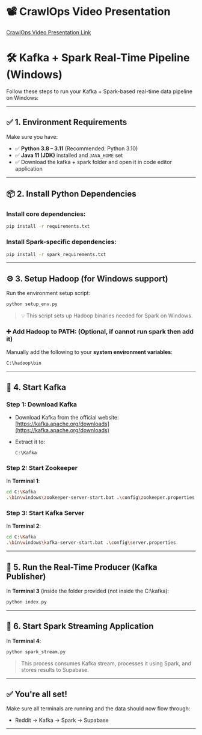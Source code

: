 # 📽 CrawlOps Video Presentation

[CrawlOps Video Presentation Link](https://youtu.be/ShiVFL1pCfA)

# 🛠️ Kafka + Spark Real-Time Pipeline (Windows)

Follow these steps to run your Kafka + Spark-based real-time data pipeline on Windows:

---

## ✅ 1. Environment Requirements

Make sure you have:

* ✅ **Python 3.8 – 3.11** (Recommended: Python 3.10)
* ✅ **Java 11 (JDK)** installed and `JAVA_HOME` set
* ✅ Download the kafka + spark folder and open it in code editor application

---

## 📦 2. Install Python Dependencies

### Install core dependencies:

```bash
pip install -r requirements.txt
```

### Install Spark-specific dependencies:

```bash
pip install -r spark_requirements.txt
```

---

## ⚙️ 3. Setup Hadoop (for Windows support)

Run the environment setup script:

```bash
python setup_env.py
```

> 💡 This script sets up Hadoop binaries needed for Spark on Windows.

### ➕ Add Hadoop to PATH: (Optional, if cannot run spark then add it)

Manually add the following to your **system environment variables**:

```
C:\hadoop\bin
```

---

## 🐘 4. Start Kafka

### Step 1: Download Kafka

* Download Kafka from the official website: [https://kafka.apache.org/downloads](https://kafka.apache.org/downloads)
* Extract it to:

  ```
  C:\Kafka
  ```

### Step 2: Start Zookeeper

In **Terminal 1**:

```bash
cd C:\Kafka
.\bin\windows\zookeeper-server-start.bat .\config\zookeeper.properties
```

### Step 3: Start Kafka Server

In **Terminal 2**:

```bash
cd C:\Kafka
.\bin\windows\kafka-server-start.bat .\config\server.properties
```

---

## 🚀 5. Run the Real-Time Producer (Kafka Publisher)

In **Terminal 3** (inside the folder provided (not inside the C:\kafka):

```bash
python index.py
```

---

## 🔄 6. Start Spark Streaming Application

In **Terminal 4**:

```bash
python spark_stream.py
```

> This process consumes Kafka stream, processes it using Spark, and stores results to Supabase.

---

## ✅ You're all set!

Make sure all terminals are running and the data should now flow through:

* Reddit → Kafka → Spark → Supabase

---

